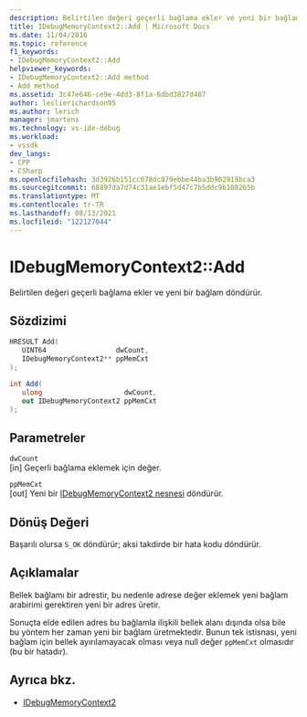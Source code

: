 ```yaml
---
description: Belirtilen değeri geçerli bağlama ekler ve yeni bir bağlam döndürür.
title: IDebugMemoryContext2::Add | Microsoft Docs
ms.date: 11/04/2016
ms.topic: reference
f1_keywords:
- IDebugMemoryContext2::Add
helpviewer_keywords:
- IDebugMemoryContext2::Add method
- Add method
ms.assetid: 3c47e646-ce9e-4dd3-8f1a-6dbd3827d407
author: leslierichardson95
ms.author: lerich
manager: jmartens
ms.technology: vs-ide-debug
ms.workload:
- vssdk
dev_langs:
- CPP
- CSharp
ms.openlocfilehash: 3d3926b151cc078dc879ebbe44ba3b902919bca3
ms.sourcegitcommit: 68897da7d74c31ae1ebf5d47c7b5ddc9b108265b
ms.translationtype: MT
ms.contentlocale: tr-TR
ms.lasthandoff: 08/13/2021
ms.locfileid: "122127044"
---
```

# <a name="idebugmemorycontext2add"></a>IDebugMemoryContext2::Add
Belirtilen değeri geçerli bağlama ekler ve yeni bir bağlam döndürür.

## <a name="syntax"></a>Sözdizimi

```cpp
HRESULT Add( 
   UINT64                 dwCount,
   IDebugMemoryContext2** ppMemCxt
);
```

```csharp
int Add(
   ulong                    dwCount,
   out IDebugMemoryContext2 ppMemCxt
);
```

## <a name="parameters"></a>Parametreler
`dwCount`\
[in] Geçerli bağlama eklemek için değer.

`ppMemCxt`\
[out] Yeni bir [IDebugMemoryContext2 nesnesi](../../../extensibility/debugger/reference/idebugmemorycontext2.md) döndürür.

## <a name="return-value"></a>Dönüş Değeri
 Başarılı olursa `S_OK` döndürür; aksi takdirde bir hata kodu döndürür.

## <a name="remarks"></a>Açıklamalar
 Bellek bağlamı bir adrestir, bu nedenle adrese değer eklemek yeni bağlam arabirimi gerektiren yeni bir adres üretir.

 Sonuçta elde edilen adres bu bağlamla ilişkili bellek alanı dışında olsa bile bu yöntem her zaman yeni bir bağlam üretmektedir. Bunun tek istisnası, yeni bağlam için bellek ayırılamayacak olması veya null değer `ppMemCxt` olmasıdır (bu bir hatadır).

## <a name="see-also"></a>Ayrıca bkz.
- [IDebugMemoryContext2](../../../extensibility/debugger/reference/idebugmemorycontext2.md)

